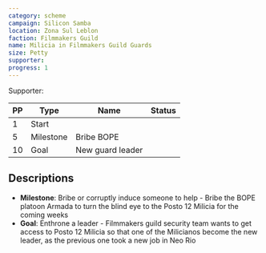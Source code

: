 ```yaml
---
category: scheme
campaign: Silicon Samba
location: Zona Sul Leblon
faction: Filmmakers Guild
name: Milicia in Filmmakers Guild Guards
size: Petty
supporter: 
progress: 1
---
```


Supporter: 

| PP  | Type      | Name             | Status |
| --- | --------- | ---------------- | ------ |
| 1   | Start     |                  |        |
| 5   | Milestone | Bribe BOPE       |        |
| 10  | Goal      | New guard leader |        |

## Descriptions

 - **Milestone**: Bribe or corruptly induce someone to help - Bribe the BOPE platoon Armada to turn the blind eye to the Posto 12 Milicia for the coming weeks
 - **Goal**: Enthrone a leader - Filmmakers guild security team wants to get access to Posto 12 Milicia so that one of the Milicianos become the new leader, as the previous one took a new job in Neo Rio
